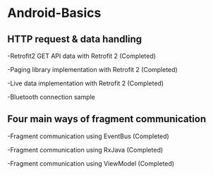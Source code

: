 # Android-Basics
## HTTP request & data handling
-Retrofit2 GET API data with Retrofit 2 (Completed)

-Paging library implementation with Retrofit 2 (Completed)

-Live data implementation with Retrofit 2 (Completed)

-Bluetooth connection sample

## Four main ways of fragment communication
-Fragment communication using EventBus (Completed)

-Fragment communication using RxJava (Completed)

-Fragment communication using ViewModel (Completed)

